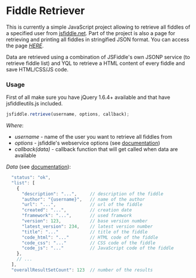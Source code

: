 Fiddle Retriever
================

This is currently a simple JavaScript project allowing to retrieve all fiddles of a specified user from [jsfiddle.net](http://jsfiddle.net). Part of the project is also a page for retrieving and printing all fiddles in stringified JSON format. You can access the page *[HERE](http://dzejkej.github.com/jsfiddle-utils/jsfiddleretriever.html)*.

Data are retrieved using a combination of JSFiddle's own JSONP service (to retrieve fiddle list) and YQL to retrieve a HTML content of every fiddle and save HTML/CSS/JS code.

### Usage

First of all make sure you have jQuery 1.6.4+ available and that have jsfiddleutils.js included.

```javascript
jsfiddle.retrieve(username, options, callback);
```

*Where*:

* _username_ - name of the user you want to retrieve all fiddles from
* _options_ - jsfiddle's webservice options (see [documentation](http://doc.jsfiddle.net/api/fiddles.html))
* _callback(data)_ - callback function that will get called when data are available

*Data* (see [documentation](http://doc.jsfiddle.net/api/fiddles.html)):

```javascript
  "status": "ok",
  "list": [
    {
      "description": "...",		// description of the fiddle
      "author": "{username}",	// name of the author
      "url": "...",				// url of the fiddle
      "created": "...",			// creation date
      "framework": "...",		// used framwork
      "version": 123,           // base version number
      "latest_version": 234,    // latest version number
      "title": "..."			// title of the fiddle
      "code_html": "..."		// HTML code of the fiddle
      "code_css": "..."			// CSS code of the fiddle
      "code_js": "..."			// JavaScript code of the fiddle
    },
    // ...
  ],
  "overallResultSetCount": 123	// number of the results
```